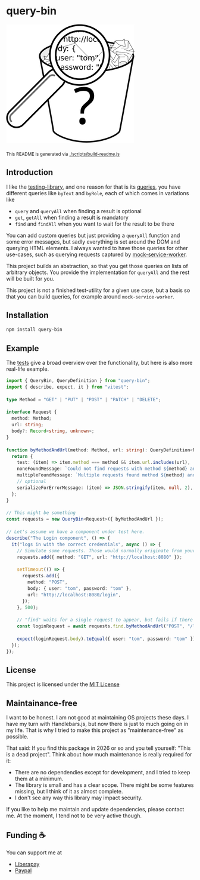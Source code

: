 # query-bin

![logo](https://raw.githubusercontent.com/nknapp/query-bin/main/artwork/query-bin.svg)

<sub>This README is generated via [./scripts/build-readme.js](./scripts/build-readme.js)</sub>

## Introduction

I like the [testing-library](https://testing-library.com/), and one reason for that is its [queries](https://testing-library.com/docs/queries/about#types-of-queries),
you have different queries like `byText` and `byRole`, each of which comes in variations like

- `query` and `queryAll` when finding a result is optional
- `get`, `getAll` when finding a result is mandatory
- `find` and `findAll` when you want to wait for the result to be there

You can add custom queries but just providing a `queryAll` function and some error messages, but sadly everything is set around the DOM and querying HTML elements.
I always wanted to have those queries for other use-cases, such as querying requests captured by [mock-service-worker](https://mswjs.io/).

This project builds an abstraction, so that you get those queries on lists of arbitrary objects. You provide the implementation for `queryAll` and
the rest will be built for you.

This project is not a finished test-utility for a given use case, but a basis so that you can build queries, for example around `mock-service-worker`.

## Installation

```bash
npm install query-bin
```

## Example

The [tests](./src/QueryBin.test.ts) give a broad overview over the functionality, but here is also more real-life
example.

```typescript
import { QueryBin, QueryDefinition } from "query-bin";
import { describe, expect, it } from "vitest";

type Method = "GET" | "PUT" | "POST" | "PATCH" | "DELETE";

interface Request {
  method: Method;
  url: string;
  body?: Record<string, unknown>;
}

function byMethodAndUrl(method: Method, url: string): QueryDefinition<Request> {
  return {
    test: (item) => item.method === method && item.url.includes(url),
    noneFoundMessage: `Could not find requests with method ${method} and URL containing ${url}.`,
    multipleFoundMessage: `Multiple requests found method ${method} and URL containing ${url}.`,
    // optional
    serializeForErrorMessage: (item) => JSON.stringify(item, null, 2),
  };
}

// This might be something
const requests = new QueryBin<Request>({ byMethodAndUrl });

// Let's assume we have a component under test here.
describe("The Login component", () => {
  it("logs in with the correct credentials", async () => {
    // Simulate some requests. Those would normally originate from your component
    requests.add({ method: "GET", url: "http://localhost:8080" });

    setTimeout(() => {
      requests.add({
        method: "POST",
        body: { user: "tom", password: "tom" },
        url: "http://localhost:8080/login",
      });
    }, 500);

    // "find" waits for a single request to appear, but fails if there have been multiple requests
    const loginRequest = await requests.find.byMethodAndUrl("POST", "/login");

    expect(loginRequest.body).toEqual({ user: "tom", password: "tom" });
  });
});
```

## License

This project is licensed under the [MIT License](./LICENSE)

## Maintainance-free

I want to be honest. I am not good at maintaining OS projects these days. I have my turn with Handlebars.js, but now there is just to much going on in my life.
That is why I tried to make this project as "maintenance-free" as possible.

That said: If you find this package in 2026 or so and you tell yourself: "This is a dead project". Think about how much maintenance is really required for it:

- There are no dependendies except for development, and I tried to keep them at a minimum.
- The library is small and has a clear scope. There might be some features missing, but I think of it as almost complete.
- I don't see any way this library may impact security.

If you like to help me maintain and update dependencies, please contact me. At the moment, I tend not to be very active
though.

## Funding :coffee:

You can support me at

- [Liberapay](https://de.liberapay.com/nils.knappmeier/)
- [Paypal](https://www.paypal.com/donate/?hosted_button_id=GB656ZSAEQEXN)
